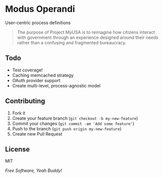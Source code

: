 Modus Operandi
=========

User-centric process definitions

> The purpose of Project MyUSA is to reimagine how citizens interact with government through an experience designed around their needs rather than a confusing and fragmented bureaucracy.

## Todo
 - Test coverage!
 - Caching memcached strategy
 - OAuth provider support
 - Create multi-level, process-agnostic model


## Contributing

1. Fork it
2. Create your feature branch (`git checkout -b my-new-feature`)
3. Commit your changes (`git commit -am 'Add some feature'`)
4. Push to the branch (`git push origin my-new-feature`)
5. Create new Pull Request


License
-

MIT

*Free Software, Yeah Buddy!*
